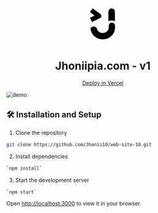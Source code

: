 <div align="center">
  <img alt="Logo" src="./public/android-chrome-512x512.png" width="100" />
</div>
<h1 align="center">Jhoniipia.com - v1</h1>
<p align="center">
  <a href="https://vercel.com" target="_blank">Deploy in Vercel</a>
</p>

![demo](https://github.com/Jhonii10/web-site-10/tree/master/public/assets/images/demo.png)

## 🛠 Installation and Setup

1. Clone the repository

```sh
git clone https://github.com/Jhonii10/web-site-10.git
 ```

2. Install dependencies

 ```sh
`npm install`
 ```

3. Start the development server

 ```sh
`npm start`
 ```

 Open [http://localhost:3000](http://localhost:3000) to view it in your browser.
